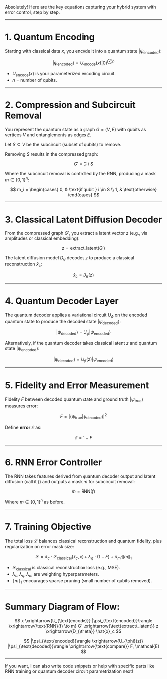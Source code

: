 Absolutely! Here are the key equations capturing your hybrid system with error control, step by step.

---

# 1. **Quantum Encoding**

Starting with classical data $x$, you encode it into a quantum state $|\psi_{\text{encoded}}\rangle$:

$$
|\psi_{\text{encoded}}\rangle = U_{\text{encode}}(x) |0\rangle^{\otimes n}
$$

* $U_{\text{encode}}(x)$ is your parameterized encoding circuit.
* $n$ = number of qubits.

---

# 2. **Compression and Subcircuit Removal**

You represent the quantum state as a graph $G = (V, E)$ with qubits as vertices $V$ and entanglements as edges $E$.

Let $S \subseteq V$ be the subcircuit (subset of qubits) to remove.

Removing $S$ results in the compressed graph:

$$
G' = G \setminus S
$$

Where the subcircuit removal is controlled by the RNN, producing a mask $m \in \{0,1\}^n$:

$$
m_i = \begin{cases}
0, & \text{if qubit } i \in S \\
1, & \text{otherwise}
\end{cases}
$$

---

# 3. **Classical Latent Diffusion Decoder**

From the compressed graph $G'$, you extract a latent vector $z$ (e.g., via amplitudes or classical embedding):

$$
z = \text{extract\_latent}(G')
$$

The latent diffusion model $D_{\theta}$ decodes $z$ to produce a classical reconstruction $\hat{x}_c$:

$$
\hat{x}_c = D_{\theta}(z)
$$

---

# 4. **Quantum Decoder Layer**

The quantum decoder applies a variational circuit $U_{\phi}$ on the encoded quantum state to produce the decoded state $|\psi_{\text{decoded}}\rangle$:

$$
|\psi_{\text{decoded}}\rangle = U_{\phi} |\psi_{\text{encoded}}\rangle
$$

Alternatively, if the quantum decoder takes classical latent $z$ and quantum state $|\psi_{\text{encoded}}\rangle$:

$$
|\psi_{\text{decoded}}\rangle = U_{\phi}(z) |\psi_{\text{encoded}}\rangle
$$

---

# 5. **Fidelity and Error Measurement**

Fidelity $F$ between decoded quantum state and ground truth $|\psi_{\text{true}}\rangle$ measures error:

$$
F = |\langle \psi_{\text{true}} | \psi_{\text{decoded}} \rangle|^2
$$

Define **error** $\mathcal{E}$ as:

$$
\mathcal{E} = 1 - F
$$

---

# 6. **RNN Error Controller**

The RNN takes features derived from quantum decoder output and latent diffusion (call it $f$) and outputs a mask $m$ for subcircuit removal:

$$
m = \text{RNN}(f)
$$

Where $m \in \{0,1\}^n$ as before.

---

# 7. **Training Objective**

The total loss $\mathcal{L}$ balances classical reconstruction and quantum fidelity, plus regularization on error mask size:

$$
\mathcal{L} = \lambda_c \cdot \mathcal{L}_{\text{classical}}(\hat{x}_c, x) + \lambda_q \cdot (1 - F) + \lambda_m \cdot \|m\|_1
$$

* $\mathcal{L}_{\text{classical}}$ is classical reconstruction loss (e.g., MSE).
* $\lambda_c, \lambda_q, \lambda_m$ are weighting hyperparameters.
* $\|m\|_1$ encourages sparse pruning (small number of qubits removed).

---

# Summary Diagram of Flow:

$$
x \xrightarrow{U_{\text{encode}}} |\psi_{\text{encoded}}\rangle \xrightarrow{\text{RNN}(f) \to m} G' \xrightarrow{\text{extract\_latent}} z \xrightarrow{D_{\theta}} \hat{x}_c
$$

$$
|\psi_{\text{encoded}}\rangle \xrightarrow{U_{\phi}(z)} |\psi_{\text{decoded}}\rangle \xrightarrow{\text{compare}} F, \mathcal{E}
$$

---

If you want, I can also write code snippets or help with specific parts like RNN training or quantum decoder circuit parametrization next!
